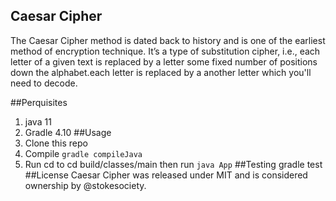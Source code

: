 ## Caesar Cipher
The Caesar Cipher method is dated back to history and is one of the earliest method of encryption technique. It’s a type of substitution cipher, i.e., each letter of a given text is replaced by a letter some fixed number of positions down the alphabet.each letter is replaced by a another letter which you'll need to decode. 

##Perquisites
1. java 11
2. Gradle 4.10
##Usage
1. Clone this repo
2. Compile  `gradle compileJava`
3. Run cd to cd build/classes/main then run `java App`
##Testing
 gradle test
##License
Caesar Cipher was released under MIT and is considered ownership by @stokesociety.